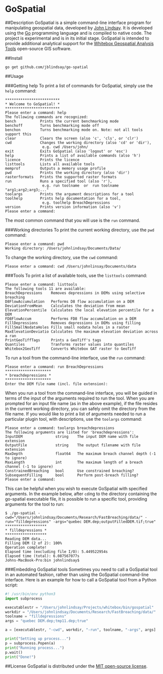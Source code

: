 # GoSpatial
##Description
GoSpatial is a simple command-line interface program for manipulating geospatial data, developed by [John Lindsay](http://www.uoguelph.ca/geography/faculty/lindsay-john "John Lindsay's homepage"). It is developed using the [Go](https://golang.org "Go programming language homepage") programming language and is compiled to native code. The project is experimental and is in its initial stage. GoSpatial is intended to provide additional analytical support for the [Whitebox Geospatial Analysis Tools](http://www.uoguelph.ca/~hydrogeo/Whitebox/ "Whitebox GAT homepage") open-source GIS software.

##Install
```
go get github.com/jblindsay/go-spatial
```

##Usage

###Getting help
To print a list of commands for GoSpatial, simply use the ```help``` command:

```
*************************
* Welcome to GoSpatial! *
*************************
Please enter a command: help
The following commands are recognized:
bench           Prints the current benchmarking mode
benchoff        Turns benchmarking mode off
benchon         Turns benchmarking mode on. Note: not all tools support this
clear           Clears the screen (also 'c', 'cls', or 'clr')
cwd             Changes the working directory (also 'cd' or 'dir'),
                 e.g. cwd /Users/john/
exit            Exits GoSpatial (also 'logout' or 'esc')
help            Prints a list of available commands (also 'h')
licence         Prints the licence
listtools       Lists all available tools
memprof         Outputs a memory usage profile
pwd             Prints the working directory (also 'dir')
rasterformats   Prints the supported raster formats
run             Runs a specified tool (also 'r'),
                 e.g. run toolname  or  run toolname "arg1;arg2;arg3;..."
toolargs        Prints the argument descriptions for a tool
toolhelp        Prints help documentation for a tool,
                 e.g. toolhelp BreachDepressions
version         Prints version information (also 'v')
Please enter a command:
```

The most common command that you will use is the ```run``` command.

###Working directories
To print the current working directory, use the ```pwd``` command:
```
Please enter a command: pwd
Working directory: /Users/johnlindsay/Documents/Data/
```

To change the working directory, use the ```cwd``` command:
```
Please enter a command: cwd /Users/johnlinsay/Documents/data
```

###Tools
To print a list of available tools, use the ```listtools``` command:
```
Please enter a command: listtools
The following tools 11 are available:
BreachDepressions    Removes depressions in DEMs using selective breaching
D8FlowAccumulation   Performs D8 flow accumulation on a DEM
DeviationFromMean    Calculates the deviation from mean
ElevationPercentile  Calculates the local elevation percentile for a DEM
FD8FlowAccum         Performs FD8 flow accumulation on a DEM
FillDepressions      Removes depressions in DEMs using filling
FillSmallNodataHoles Fills small nodata holes in a raster
MaxElevationDeviatio Calculates the maximum elevation deviation across a ran
PrintGeoTiffTags     Prints a GeoTiff's tags
Quantiles            Tranforms raster values into quantiles
Whitebox2GeoTiff     Converts Whitebox GAT raster to GeoTiff
```

To run a tool from the command-line interface, use the ```run``` command:

```
Please enter a command: run BreachDepressions
*********************
* breachdepressions *
*********************
Enter the DEM file name (incl. file extension):
```

When you run a tool from the command-line interface, you will be guided in terms of the input of the arguments required to run the tool. When you are prompted for an input file name (as in the above example), if the file resides in the current working directory, you can safely omit the directory from the file name. If you would like to print a list of arguments needed to run a particular plugin tool, with descriptions, use the ```toolargs``` command:

```
Please enter a command: toolargs breachdepressions
The following arguments are listed for 'breachdepressions':
InputDEM               string    The input DEM name with file extension
OutputFile             string    The output filename with file extension
MaxDepth               float64   The maximum breach channel depth (-1 to ignore)
MaxLength              int       The maximum length of a breach channel (-1 to ignore)
ConstrainedBreaching   bool      Use constrained breaching?
SubsequentFilling      bool      Perform post-breach filling?
Please enter a command:
```

This can be helpful when you wish to execute GoSpatial with specified arguments. In the example below, after ```cd```ing to the directory containing the go-spatial executable file, it is possible to run a specific tool, providing arguments for the tool to run:

```
$ ./go-spatial -cwd="/Users/johnlindsay/Documents/Research/FastBreaching/data/" -run="filldepressions" -args="quebec DEM.dep;outputFilledDEM.tif;true"
*******************
* filldepressions *
*******************
Reading DEM data...
Filling DEM (2 of 2): 100%
Operation complete!
Elapsed time (excluding file I/O): 5.449522954s
Elapsed time (total): 6.087567077s
Johns-MacBook-Pro:bin johnlindsay$
```

###Embedding GoSpatial tools
Sometimes you need to call a GoSpatial tool in an automated fashion, rather than using the GoSpatial command-line interface. Here is an example for how to call a GoSpatial tool from a Python script:

```python
#! /usr/bin/env python3
import subprocess

executablestr = "/Users/johnlindsay/Projects/whitebox/bin/gospatial"
workdir = "/Users/johnlindsay/Documents/Research/FastBreaching/data/"
toolname = "filldepressions"
args = "quebec DEM.dep;tmp11.dep;true"

a = [executablestr, "-cwd", workdir, "-run", toolname, "-args", args]

print("Setting up process...")
p = subprocess.Popen(a)
print("Running process...")
p.wait()
print("Done!")
```

##License
GoSpatial is distributed under the [MIT open-source license](./LICENSE).
